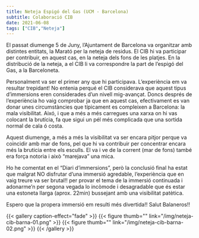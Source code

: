 ```yaml
---
title: Neteja Espigó del Gas (UCM - Barcelona)
subtitle: Colaboració CIB
date: 2021-06-08
tags: ["CIB","Neteja"]
---
```


El passat diumenge 5 de Juny, l’Ajuntament de Barcelona va organitzar amb distintes entitats, la Marató per la neteja de residus. El CIB hi va participar per contribuir, en aquest cas, en la neteja dels fons de les platjes. En la distribució de la neteja, a el CIB li va correspondre la part de l’espigó del Gas, a la Barceloneta.

Personalment va ser el primer any que hi participava. L’experiència em va resultar trepidant! No entenia perqué el CIB considerava que aquest tipus d’immersions eren considerades d’un nivell mig-avançat. Doncs després de l’experiència ho vaig comprobar ja que en aquest cas, efectivament es van donar unes circumstàncies que típicament es compleixen a Barcelona: la mala visibilitat. Aixó, i que a més a més carregues una xarxa on hi vas colocant la brutícia, fa que sigui un pél més complicada que una sortida normal de cala ó costa.

Aquest diumenge, a més a més la visibilitat va ser encara pitjor perque va coincidir amb mar de fons, pel que hi va contribuir per concentrar encara més la bruticia entre els esculls. El va i ve de la corrent (mar de fons) també era força notoria i això “marejava” una mica.

Ho he comentat en el “Diari d’immersions”, però la conclusió final ha estat que malgrat NO disfrutar d’una immersió agredable, l’experiència que en vaig treure va ser brutal!! per provar el tema de la immersió continuada i adonarme’n per segona vegada lo incòmode i desagradable que és estar una estoneta llarga (aprox. 22min) bussejant amb una visibilitat patètica.

Espero que la propera immersió em resulti més divertida!! Salut Balaneros!!

{{< gallery caption-effect="fade" >}}
 {{< figure thumb="" link="/img/neteja-cib-barna-01.png" >}}
 {{< figure thumb="" link="/img/neteja-cib-barna-02.png" >}}
{{< /gallery >}}
